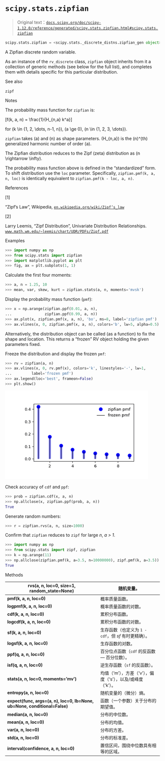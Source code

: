 # `scipy.stats.zipfian`

> Original text：[`docs.scipy.org/doc/scipy-1.12.0/reference/generated/scipy.stats.zipfian.html#scipy.stats.zipfian`](https://docs.scipy.org/doc/scipy-1.12.0/reference/generated/scipy.stats.zipfian.html#scipy.stats.zipfian)

```py
scipy.stats.zipfian = <scipy.stats._discrete_distns.zipfian_gen object>
```

A Zipfian discrete random variable.

As an instance of the `rv_discrete` class, `zipfian` object inherits from it a collection of generic methods (see below for the full list), and completes them with details specific for this particular distribution.

See also

`zipf`

Notes

The probability mass function for `zipfian` is:

\[f(k, a, n) = \frac{1}{H_{n,a} k^a}\]

for \(k \in \{1, 2, \dots, n-1, n\}\), \(a \ge 0\), \(n \in \{1, 2, 3, \dots\}\).

`zipfian` takes \(a\) and \(n\) as shape parameters. \(H_{n,a}\) is the \(n\)^(th) generalized harmonic number of order \(a\).

The Zipfian distribution reduces to the Zipf (zeta) distribution as \(n \rightarrow \infty\).

The probability mass function above is defined in the “standardized” form. To shift distribution use the `loc` parameter. Specifically, `zipfian.pmf(k, a, n, loc)` is identically equivalent to `zipfian.pmf(k - loc, a, n)`.

References

[1]

“Zipf’s Law”, Wikipedia, [`en.wikipedia.org/wiki/Zipf’s_law`](https://en.wikipedia.org/wiki/Zipf's_law)

[2]

Larry Leemis, “Zipf Distribution”, Univariate Distribution Relationships. [`www.math.wm.edu/~leemis/chart/UDR/PDFs/Zipf.pdf`](http://www.math.wm.edu/~leemis/chart/UDR/PDFs/Zipf.pdf)

Examples

```py
>>> import numpy as np
>>> from scipy.stats import zipfian
>>> import matplotlib.pyplot as plt
>>> fig, ax = plt.subplots(1, 1) 
```

Calculate the first four moments:

```py
>>> a, n = 1.25, 10
>>> mean, var, skew, kurt = zipfian.stats(a, n, moments='mvsk') 
```

Display the probability mass function (`pmf`):

```py
>>> x = np.arange(zipfian.ppf(0.01, a, n),
...               zipfian.ppf(0.99, a, n))
>>> ax.plot(x, zipfian.pmf(x, a, n), 'bo', ms=8, label='zipfian pmf')
>>> ax.vlines(x, 0, zipfian.pmf(x, a, n), colors='b', lw=5, alpha=0.5) 
```

Alternatively, the distribution object can be called (as a function) to fix the shape and location. This returns a “frozen” RV object holding the given parameters fixed.

Freeze the distribution and display the frozen `pmf`:

```py
>>> rv = zipfian(a, n)
>>> ax.vlines(x, 0, rv.pmf(x), colors='k', linestyles='-', lw=1,
...         label='frozen pmf')
>>> ax.legend(loc='best', frameon=False)
>>> plt.show() 
```

![../../_images/scipy-stats-zipfian-1_00_00.png](img/5567b7f7539c018e2eebc15a30e2d926.png)

Check accuracy of `cdf` and `ppf`:

```py
>>> prob = zipfian.cdf(x, a, n)
>>> np.allclose(x, zipfian.ppf(prob, a, n))
True 
```

Generate random numbers:

```py
>>> r = zipfian.rvs(a, n, size=1000) 
```

Confirm that `zipfian` reduces to `zipf` for large *n*, *a > 1*.

```py
>>> import numpy as np
>>> from scipy.stats import zipf, zipfian
>>> k = np.arange(11)
>>> np.allclose(zipfian.pmf(k, a=3.5, n=10000000), zipf.pmf(k, a=3.5))
True 
```

Methods

| **rvs(a, n, loc=0, size=1, random_state=None)** | 随机变量。 |
| --- | --- |
| **pmf(k, a, n, loc=0)** | 概率质量函数。 |
| **logpmf(k, a, n, loc=0)** | 概率质量函数的对数。 |
| **cdf(k, a, n, loc=0)** | 累积分布函数。 |
| **logcdf(k, a, n, loc=0)** | 累积分布函数的对数。 |
| **sf(k, a, n, loc=0)** | 生存函数（也定义为 `1 - cdf`，但 *sf* 有时更精确）。 |
| **logsf(k, a, n, loc=0)** | 生存函数的对数。 |
| **ppf(q, a, n, loc=0)** | 百分位点函数（`cdf` 的反函数 — 百分位数）。 |
| **isf(q, a, n, loc=0)** | 逆生存函数（`sf` 的反函数）。 |
| **stats(a, n, loc=0, moments=’mv’)** | 均值（‘m’），方差（‘v’），偏度（‘s’），以及/或峰度（‘k’）。 |
| **entropy(a, n, loc=0)** | 随机变量的（微分）熵。 |
| **expect(func, args=(a, n), loc=0, lb=None, ub=None, conditional=False)** | 函数（一个参数）关于分布的期望值。 |
| **median(a, n, loc=0)** | 分布的中位数。 |
| **mean(a, n, loc=0)** | 分布的均值。 |
| **var(a, n, loc=0)** | 分布的方差。 |
| **std(a, n, loc=0)** | 分布的标准差。 |
| **interval(confidence, a, n, loc=0)** | 置信区间，围绕中位数具有相等的区域。 |
